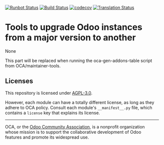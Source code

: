 [![Runbot Status](https://runbot.odoo-community.org/runbot/badge/flat//14.0.svg)](https://runbot.odoo-community.org/runbot/repo/github-com-oca-openupgrade-)
[![Build Status](https://travis-ci.com/OCA/openupgrade.svg?branch=14.0)](https://travis-ci.com/OCA/openupgrade)
[![codecov](https://codecov.io/gh/OCA/openupgrade/branch/14.0/graph/badge.svg)](https://codecov.io/gh/OCA/openupgrade)
[![Translation Status](https://translation.odoo-community.org/widgets/openupgrade-14-0/-/svg-badge.svg)](https://translation.odoo-community.org/engage/openupgrade-14-0/?utm_source=widget)

<!-- /!\ do not modify above this line -->

# Tools to upgrade Odoo instances from a major version to another

None

<!-- /!\ do not modify below this line -->

<!-- prettier-ignore-start -->

[//]: # (addons)

This part will be replaced when running the oca-gen-addons-table script from OCA/maintainer-tools.

[//]: # (end addons)

<!-- prettier-ignore-end -->

## Licenses

This repository is licensed under [AGPL-3.0](LICENSE).

However, each module can have a totally different license, as long as they adhere to OCA
policy. Consult each module's `__manifest__.py` file, which contains a `license` key
that explains its license.

----

OCA, or the [Odoo Community Association](http://odoo-community.org/), is a nonprofit
organization whose mission is to support the collaborative development of Odoo features
and promote its widespread use.
